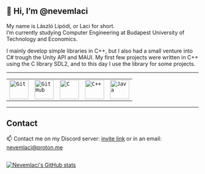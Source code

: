 ## 👋 Hi, I’m @nevemlaci

My name is László Lipódi, or Laci for short.<br> 
I’m currently studying Computer Engineering at Budapest University of Technology and Economics. 

I mainly develop simple libraries in C++, but I also had a small venture into C# trough the Unity API and MAUI.
My first few projects were written in C++ using the C library SDL2, and to this day I use the library for some projects.

----
<div >
	<table>
		<tr>
			<td><code><img width="50" src="https://user-images.githubusercontent.com/25181517/192108372-f71d70ac-7ae6-4c0d-8395-51d8870c2ef0.png" alt="Git" title="Git"/></code></td>
			<td><code><img width="50" src="https://user-images.githubusercontent.com/25181517/192108374-8da61ba1-99ec-41d7-80b8-fb2f7c0a4948.png" alt="GitHub" title="GitHub"/></code></td>
			<td><code><img width="50" src="https://user-images.githubusercontent.com/25181517/192106070-46255bcf-65e6-4c6b-a296-bf8d0d8fb2a7.png" alt="C" title="C"/></code></td>
			<td><code><img width="50" src="https://user-images.githubusercontent.com/25181517/192106073-90fffafe-3562-4ff9-a37e-c77a2da0ff58.png" alt="C++" title="C++"/></code></td>
			<td><code><img width="50" src="https://user-images.githubusercontent.com/25181517/117201156-9a724800-adec-11eb-9a9d-3cd0f67da4bc.png" alt="Java" title="Java"/></code></td>
		</tr>
	</table>
</div>

----

## Contact
📫 Contact me on my Discord server: [invite link](https://discord.gg/4SwvkJa2) or in an email: nevemlaci@proton.me
## 
[![Nevemlaci's GitHub stats](https://github-readme-stats-two-navy-28.vercel.app/api/top-langs?username=nevemlaci&show_icons=true&theme=dark&layout=donut-vertical)](https://github.com/anuraghazra/github-readme-stats)

<!---
nevemlaci/nevemlaci is a ✨ special ✨ repository because its `README.md` (this file) appears on your GitHub profile.
You can click the Preview link to take a look at your changes.
--->
